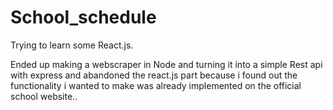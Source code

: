 # School_schedule
Trying to learn some React.js.

Ended up making a webscraper in Node and turning it into a simple Rest api with express and abandoned the react.js part because i found out the functionality i wanted to make was already implemented on the official school website..
